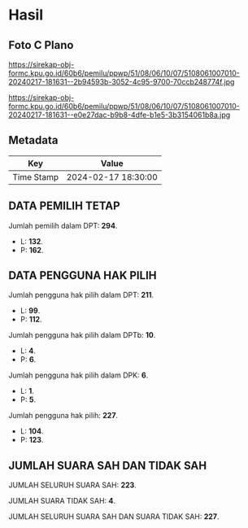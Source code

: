 # Hasil

## Foto C Plano

https://sirekap-obj-formc.kpu.go.id/60b6/pemilu/ppwp/51/08/06/10/07/5108061007010-20240217-181631--2b94593b-3052-4c95-9700-70ccb248774f.jpg

https://sirekap-obj-formc.kpu.go.id/60b6/pemilu/ppwp/51/08/06/10/07/5108061007010-20240217-181631--e0e27dac-b9b8-4dfe-b1e5-3b3154061b8a.jpg


## Metadata

| Key        | Value               |
| ---------- | ------------------- |
| Time Stamp | 2024-02-17 18:30:00 |


## DATA PEMILIH TETAP

Jumlah pemilih dalam DPT: **294**.
 * L: **132**.
 * P: **162**.

## DATA PENGGUNA HAK PILIH

Jumlah pengguna hak pilih dalam DPT: **211**.
 * L: **99**.
 * P: **112**.

Jumlah pengguna hak pilih dalam DPTb: **10**.
 * L: **4**.
 * P: **6**.

Jumlah pengguna hak pilih dalam DPK: **6**.
 * L: **1**.
 * P: **5**.

Jumlah pengguna hak pilih: **227**.
 * L: **104**.
 * P: **123**.

## JUMLAH SUARA SAH DAN TIDAK SAH

JUMLAH SELURUH SUARA SAH: **223**.

JUMLAH SUARA TIDAK SAH: **4**.

JUMLAH SELURUH SUARA SAH DAN SUARA TIDAK SAH: **227**.


